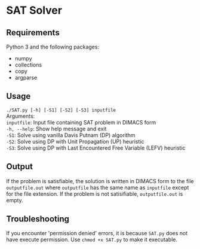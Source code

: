 # SAT Solver

## Requirements
Python 3 and the following packages:
- numpy
- collections
- copy
- argparse

## Usage
`./SAT.py [-h] [-S1] [-S2] [-S3] inputfile` <br/>
Arguments: <br/>
`inputfile`: Input file containing SAT problem in DIMACS form <br/>
`-h, --help`: Show help message and exit <br/>
`-S1`: Solve using vanilla Davis Putnam (DP) algorithm <br/>
`-S2`: Solve using DP with Unit Propagation (UP) heuristic <br/>
`-S3`: Solve using DP with Last Encountered Free Variable (LEFV) heuristic <br/>

## Output
If the problem is satisfiable, the solution is written in DIMACS form to the file `outputfile.out` where `outputfile` has the same name as `inputfile` except for the file extension.
If the problem is not satisifiable, `outputfile.out` is empty.


## Troubleshooting
If you encounter 'permission denied' errors, it is because `SAT.py` does not have execute permission. Use `chmod +x SAT.py` to make it executable. 